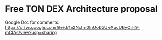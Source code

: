 # Free TON DEX Architecture proposal

Google Doc for comments: https://drive.google.com/file/d/1a2Nofm0InUoB5UIeXucUByOrH9-mCIAs/view?usp=sharing

